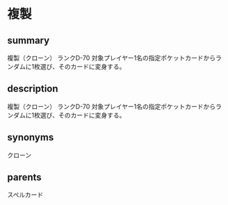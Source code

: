 # 複製

## summary
複製（クローン）
ランクD-70
対象プレイヤー1名の指定ポケットカードからランダムに1枚選び、そのカードに変身する。
## description
複製（クローン）
ランクD-70
対象プレイヤー1名の指定ポケットカードからランダムに1枚選び、そのカードに変身する。
## synonyms
クローン
## parents
スペルカード
